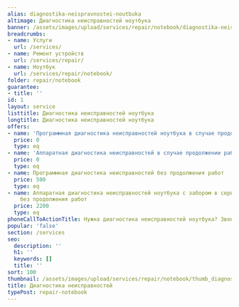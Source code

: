 ```yaml
---
alias: diagnostika-neispravnostei-noutbuka
altimage: Диагностика неисправностей ноутбука
banner: /assets/images/upload/services/repair/notebook/diagnostika-neispravnostei-noutbuka.jpg
breadcrumbs:
- name: Услуги
  url: /services/
- name: Ремонт устройств
  url: /services/repair/
- name: Ноутбук
  url: /services/repair/notebook/
folder: repair/notebook
guarantee:
- title: ''
id: 1
layout: service
listtitle: Диагностика неисправностей ноутбука
longtitle: Диагностика неисправностей ноутбука
offers:
- name: 'Программная диагностика неисправностей ноутбука в случае продолжении работ '
  price: 0
  type: eq
- name: 'Аппаратная диагностика неисправностей в случае продолжении работ '
  price: 0
  type: eq
- name: Программная диагностика неисправностей без продолжения работ
  price: 500
  type: eq
- name: Аппаратная диагностика неисправностей ноутбука с забором в сервисный центр
    без продолжения работ
  price: 2200
  type: eq
phoneCallToActionTitle: Нужна диагностика неисправностей ноутбука? Звоните!
popular: 'false'
section: /services
seo:
  description: ''
  h1: ''
  keywords: []
  title: ''
sort: 100
thumbnail: /assets/images/upload/services/repair/notebook/thumb_diagnostika-neispravnostei-noutbuka.jpg
title: Диагностика неисправностей
typePost: repair-notebook
---
```

